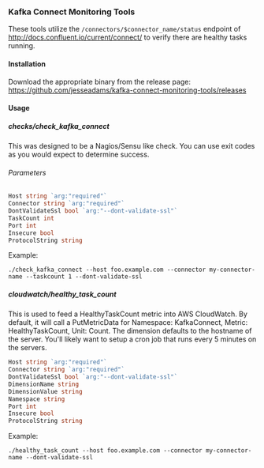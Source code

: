### Kafka Connect Monitoring Tools

These tools utilize the `/connectors/$connector_name/status` endpoint of http://docs.confluent.io/current/connect/ to verify there are healthy tasks running.

#### Installation

Download the appropriate binary from the release page: https://github.com/jesseadams/kafka-connect-monitoring-tools/releases

#### Usage

##### checks/check_kafka_connect

This was designed to be a Nagios/Sensu like check. You can use exit codes as you would expect to determine success.

###### Parameters

```go
Host string `arg:"required"`
Connector string `arg:"required"`
DontValidateSsl bool `arg:"--dont-validate-ssl"`
TaskCount int
Port int
Insecure bool
ProtocolString string
```

Example:

`./check_kafka_connect --host foo.example.com --connector my-connector-name --taskcount 1 --dont-validate-ssl`

##### cloudwatch/healthy_task_count

This is used to feed a HealthyTaskCount metric into AWS CloudWatch. By default, it will call a PutMetricData for Namespace: KafkaConnect, Metric: HealthyTaskCount, Unit: Count. The dimension defaults to the hostname of the server. You'll likely want to setup a cron job that runs every 5 minutes on the servers.

```go
Host string `arg:"required"`
Connector string `arg:"required"`
DontValidateSsl bool `arg:"--dont-validate-ssl"`
DimensionName string
DimensionValue string
Namespace string
Port int
Insecure bool
ProtocolString string
```

Example:

`./healthy_task_count --host foo.example.com --connector my-connector-name --dont-validate-ssl`
